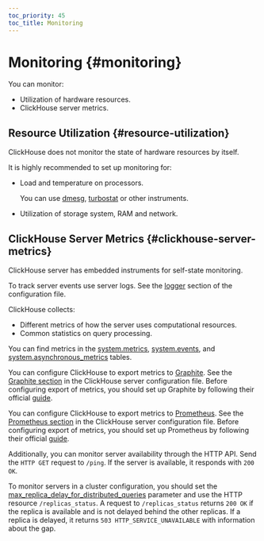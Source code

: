 ```yaml
---
toc_priority: 45
toc_title: Monitoring
---
```


# Monitoring {#monitoring}

You can monitor:

-   Utilization of hardware resources.
-   ClickHouse server metrics.

## Resource Utilization {#resource-utilization}

ClickHouse does not monitor the state of hardware resources by itself.

It is highly recommended to set up monitoring for:

-   Load and temperature on processors.

    You can use [dmesg](https://en.wikipedia.org/wiki/Dmesg), [turbostat](https://www.linux.org/docs/man8/turbostat.html) or other instruments.

-   Utilization of storage system, RAM and network.

## ClickHouse Server Metrics {#clickhouse-server-metrics}

ClickHouse server has embedded instruments for self-state monitoring.

To track server events use server logs. See the [logger](server_configuration_parameters/settings.md#server_configuration_parameters-logger) section of the configuration file.

ClickHouse collects:

-   Different metrics of how the server uses computational resources.
-   Common statistics on query processing.

You can find metrics in the [system.metrics](../operations/system_tables.md#system_tables-metrics), [system.events](../operations/system_tables.md#system_tables-events), and [system.asynchronous\_metrics](../operations/system_tables.md#system_tables-asynchronous_metrics) tables.

You can configure ClickHouse to export metrics to [Graphite](https://github.com/graphite-project). See the [Graphite section](server_configuration_parameters/settings.md#server_configuration_parameters-graphite) in the ClickHouse server configuration file. Before configuring export of metrics, you should set up Graphite by following their official [guide](https://graphite.readthedocs.io/en/latest/install.html).

You can configure ClickHouse to export metrics to [Prometheus](https://prometheus.io). See the [Prometheus section](server_configuration_parameters/settings.md#server_configuration_parameters-prometheus) in the ClickHouse server configuration file. Before configuring export of metrics, you should set up Prometheus by following their official [guide](https://prometheus.io/docs/prometheus/latest/installation/).

Additionally, you can monitor server availability through the HTTP API. Send the `HTTP GET` request to `/ping`. If the server is available, it responds with `200 OK`.

To monitor servers in a cluster configuration, you should set the [max\_replica\_delay\_for\_distributed\_queries](settings/settings.md#settings-max_replica_delay_for_distributed_queries) parameter and use the HTTP resource `/replicas_status`. A request to `/replicas_status` returns `200 OK` if the replica is available and is not delayed behind the other replicas. If a replica is delayed, it returns `503 HTTP_SERVICE_UNAVAILABLE` with information about the gap.

